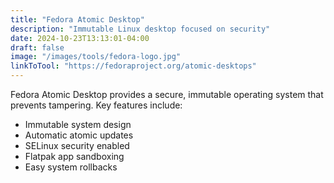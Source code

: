 ```yaml
---
title: "Fedora Atomic Desktop"
description: "Immutable Linux desktop focused on security"
date: 2024-10-23T13:13:01-04:00
draft: false
image: "/images/tools/fedora-logo.jpg"
linkToTool: "https://fedoraproject.org/atomic-desktops"
---
```

Fedora Atomic Desktop provides a secure, immutable operating system that prevents tampering. Key features include:
- Immutable system design
- Automatic atomic updates
- SELinux security enabled
- Flatpak app sandboxing
- Easy system rollbacks

